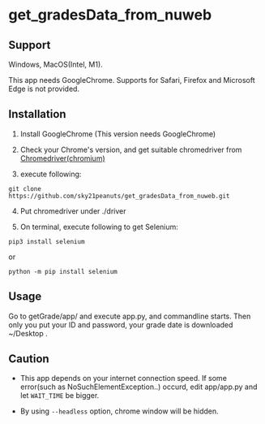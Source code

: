 # get_gradesData_from_nuweb

## Support
Windows, MacOS(Intel, M1).

This app needs GoogleChrome. Supports for Safari, Firefox and Microsoft Edge is not provided.

## Installation
1. Install GoogleChrome (This version needs GoogleChrome)

2. Check your Chrome's version, and get suitable chromedriver from [Chromedriver(chromium)](https://chromedriver.chromium.org/downloads)

3. execute following:
```
git clone https://github.com/sky21peanuts/get_gradesData_from_nuweb.git
```

4. Put chromedriver under ./driver

5. On terminal, execute following to get Selenium:
 ```
 pip3 install selenium
 ```
 or
 ```
 python -m pip install selenium
 ```

## Usage
Go to getGrade/app/ and execute app.py, and  commandline starts. Then only you put your ID and password, your grade date is downloaded ~/Desktop .

## Caution
- This app depends on your internet connection speed. If some error(such as NoSuchElementException..) occurd, edit app/app.py and let `WAIT_TIME` be bigger.

- By using `--headless` option, chrome window will be hidden.
